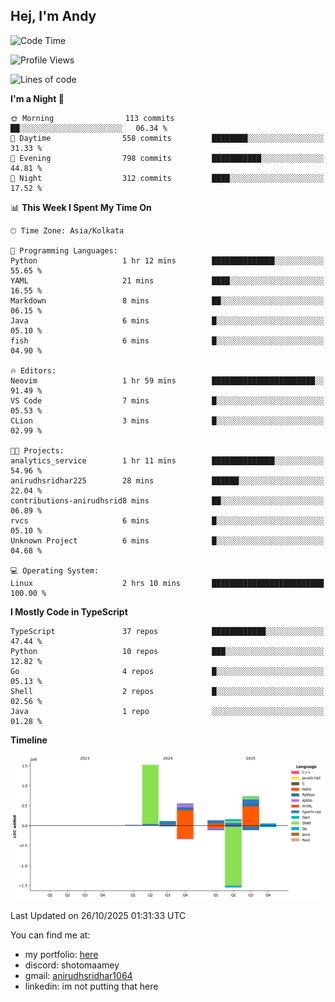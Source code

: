 ## Hej, I'm Andy

<!--START_SECTION:waka-->
![Code Time](http://img.shields.io/badge/Code%20Time-2%20hrs%2032%20mins-blue)

![Profile Views](http://img.shields.io/badge/Profile%20Views-28-blue)

![Lines of code](https://img.shields.io/badge/From%20Hello%20World%20I%27ve%20Written-3.3%20million%20lines%20of%20code-blue)

**I'm a Night 🦉** 

```text
🌞 Morning                113 commits         ██░░░░░░░░░░░░░░░░░░░░░░░   06.34 % 
🌆 Daytime                558 commits         ████████░░░░░░░░░░░░░░░░░   31.33 % 
🌃 Evening                798 commits         ███████████░░░░░░░░░░░░░░   44.81 % 
🌙 Night                  312 commits         ████░░░░░░░░░░░░░░░░░░░░░   17.52 % 
```


📊 **This Week I Spent My Time On** 

```text
🕑︎ Time Zone: Asia/Kolkata

💬 Programming Languages: 
Python                   1 hr 12 mins        ██████████████░░░░░░░░░░░   55.65 % 
YAML                     21 mins             ████░░░░░░░░░░░░░░░░░░░░░   16.55 % 
Markdown                 8 mins              ██░░░░░░░░░░░░░░░░░░░░░░░   06.15 % 
Java                     6 mins              █░░░░░░░░░░░░░░░░░░░░░░░░   05.10 % 
fish                     6 mins              █░░░░░░░░░░░░░░░░░░░░░░░░   04.90 % 

🔥 Editors: 
Neovim                   1 hr 59 mins        ███████████████████████░░   91.49 % 
VS Code                  7 mins              █░░░░░░░░░░░░░░░░░░░░░░░░   05.53 % 
CLion                    3 mins              █░░░░░░░░░░░░░░░░░░░░░░░░   02.99 % 

🐱‍💻 Projects: 
analytics_service        1 hr 11 mins        ██████████████░░░░░░░░░░░   54.96 % 
anirudhsridhar225        28 mins             ██████░░░░░░░░░░░░░░░░░░░   22.04 % 
contributions-anirudhsrid8 mins              ██░░░░░░░░░░░░░░░░░░░░░░░   06.89 % 
rvcs                     6 mins              █░░░░░░░░░░░░░░░░░░░░░░░░   05.10 % 
Unknown Project          6 mins              █░░░░░░░░░░░░░░░░░░░░░░░░   04.68 % 

💻 Operating System: 
Linux                    2 hrs 10 mins       █████████████████████████   100.00 % 
```

**I Mostly Code in TypeScript** 

```text
TypeScript               37 repos            ████████████░░░░░░░░░░░░░   47.44 % 
Python                   10 repos            ███░░░░░░░░░░░░░░░░░░░░░░   12.82 % 
Go                       4 repos             █░░░░░░░░░░░░░░░░░░░░░░░░   05.13 % 
Shell                    2 repos             █░░░░░░░░░░░░░░░░░░░░░░░░   02.56 % 
Java                     1 repo              ░░░░░░░░░░░░░░░░░░░░░░░░░   01.28 % 
```



**Timeline**

![Lines of Code chart](https://raw.githubusercontent.com/anirudhsridhar225/anirudhsridhar225/main/assets/bar_graph.png)


 Last Updated on 26/10/2025 01:31:33 UTC
<!--END_SECTION:waka-->

You can find me at:
- my portfolio: [here](https://anirudh.foo)
- discord: shotomaamey
- gmail: [anirudhsridhar1064](mailto:anirudhsridhar1064@gmail.com)
- linkedin: im not putting that here
